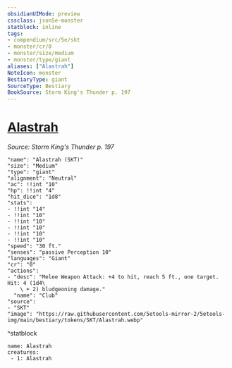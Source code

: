 ```yaml
---
obsidianUIMode: preview
cssclass: json5e-monster
statblock: inline
tags:
- compendium/src/5e/skt
- monster/cr/0
- monster/size/medium
- monster/type/giant
aliases: ["Alastrah"]
NoteIcon: monster
BestiaryType: giant
SourceType: Bestiary
BookSource: Storm King's Thunder p. 197
---
```

# [Alastrah](2-Mechanics/CLI/bestiary/npc/alastrah-skt.md)
*Source: Storm King's Thunder p. 197*  

```statblock
"name": "Alastrah (SKT)"
"size": "Medium"
"type": "giant"
"alignment": "Neutral"
"ac": !!int "10"
"hp": !!int "4"
"hit_dice": "1d8"
"stats":
- !!int "14"
- !!int "10"
- !!int "10"
- !!int "10"
- !!int "10"
- !!int "10"
"speed": "30 ft."
"senses": "passive Perception 10"
"languages": "Giant"
"cr": "0"
"actions":
- "desc": "Melee Weapon Attack: +4 to hit, reach 5 ft., one target. Hit: 4 (1d4\
    \ + 2) bludgeoning damage."
  "name": "Club"
"source":
- "SKT"
"image": "https://raw.githubusercontent.com/5etools-mirror-2/5etools-img/main/bestiary/tokens/SKT/Alastrah.webp"
```
^statblock

```encounter-table
name: Alastrah
creatures:
 - 1: Alastrah
```